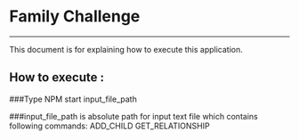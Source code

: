 # Family Challenge
***
This document is for explaining how to execute this application.

## How to execute :
###Type NPM start input_file_path

###input_file_path is absolute path for input text file which contains following commands:
ADD_CHILD
GET_RELATIONSHIP


